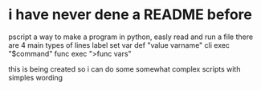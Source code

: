 <h1>i have never dene a README before</h1>

<p>
pscript a way to make a program in python, easly read and run a file
there are 4 main types of lines
label set
var def "value varname"
cli exec "$command"
func exec ">func vars"

this is being created so i can do some somewhat complex scripts with simples wording
</p>
